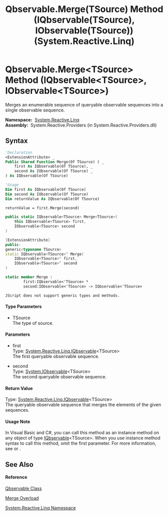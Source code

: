 ﻿---
title: Qbservable.Merge(TSource) Method (IQbservable(TSource), IObservable(TSource)) (System.Reactive.Linq)
TOCTitle: Merge(TSource) Method (IQbservable(TSource), IObservable(TSource))
ms:assetid: M:System.Reactive.Linq.Qbservable.Merge``1(System.Reactive.Linq.IQbservable{``0},System.IObservable{``0})
ms:mtpsurl: https://msdn.microsoft.com/en-us/library/Hh229138(v=VS.103)
ms:contentKeyID: 36068554
ms.date: 06/28/2011
mtps_version: v=VS.103
dev_langs:
- vb
- csharp
- c++
- fsharp
- jscript
---

# Qbservable.Merge\<TSource\> Method (IQbservable\<TSource\>, IObservable\<TSource\>)

Merges an enumerable sequence of queryable observable sequences into a single observable sequence.

**Namespace:**  [System.Reactive.Linq](hh211929\(v=vs.103\).md)  
**Assembly:**  System.Reactive.Providers (in System.Reactive.Providers.dll)

## Syntax

``` vb
'Declaration
<ExtensionAttribute> _
Public Shared Function Merge(Of TSource) ( _
    first As IQbservable(Of TSource), _
    second As IObservable(Of TSource) _
) As IQbservable(Of TSource)
```

``` vb
'Usage
Dim first As IQbservable(Of TSource)
Dim second As IObservable(Of TSource)
Dim returnValue As IQbservable(Of TSource)

returnValue = first.Merge(second)
```

``` csharp
public static IQbservable<TSource> Merge<TSource>(
    this IQbservable<TSource> first,
    IObservable<TSource> second
)
```

``` c++
[ExtensionAttribute]
public:
generic<typename TSource>
static IQbservable<TSource>^ Merge(
    IQbservable<TSource>^ first, 
    IObservable<TSource>^ second
)
```

``` fsharp
static member Merge : 
        first:IQbservable<'TSource> * 
        second:IObservable<'TSource> -> IQbservable<'TSource> 
```

``` jscript
JScript does not support generic types and methods.
```

#### Type Parameters

  - TSource  
    The type of source.

#### Parameters

  - first  
    Type: [System.Reactive.Linq.IQbservable](hh229328\(v=vs.103\).md)\<TSource\>  
    The first queryable observable sequence.  

<!-- end list -->

  - second  
    Type: [System.IObservable](https://msdn.microsoft.com/en-us/library/Dd990377)\<TSource\>  
    The second queryable observable sequence.  

#### Return Value

Type: [System.Reactive.Linq.IQbservable](hh229328\(v=vs.103\).md)\<TSource\>  
The queryable observable sequence that merges the elements of the given sequences.  

#### Usage Note

In Visual Basic and C\#, you can call this method as an instance method on any object of type [IQbservable](hh229328\(v=vs.103\).md)\<TSource\>. When you use instance method syntax to call this method, omit the first parameter. For more information, see [](https://msdn.microsoft.com/en-us/library/Bb384936) or [](https://msdn.microsoft.com/en-us/library/Bb383977).

## See Also

#### Reference

[Qbservable Class](hh211693\(v=vs.103\).md)

[Merge Overload](hh229259\(v=vs.103\).md)

[System.Reactive.Linq Namespace](hh211929\(v=vs.103\).md)

